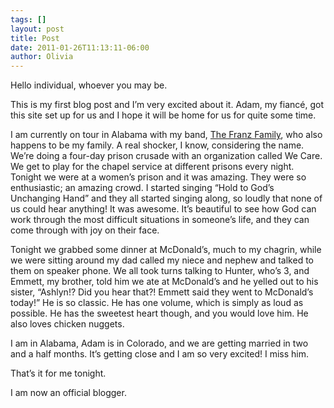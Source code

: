```yaml
---
tags: []
layout: post
title: Post
date: 2011-01-26T11:13:11-06:00
author: Olivia
---
```


Hello individual, whoever you may be.

This is my first blog post and I’m very excited about it. Adam, my fiancé, got this site set up for us and I hope it will be home for us for quite some time. 

I am currently on tour in Alabama with my band, [The Franz Family](http://www.thefranzfamily.com/), who also happens to be my family. A real shocker, I know, considering the name. We’re doing a four-day prison crusade with an organization called We Care. We get to play for the chapel service at different prisons every night. Tonight we were at a women’s prison and it was amazing. They were so enthusiastic; an amazing crowd. I started singing “Hold to God’s Unchanging Hand” and they all started singing along, so loudly that none of us could hear anything! It was awesome. It’s beautiful to see how God can work through the most difficult situations in someone’s life, and they can come through with joy on their face.

Tonight we grabbed some dinner at McDonald’s, much to my chagrin, while we were sitting around my dad called my niece and nephew and talked to them on speaker phone. We all took turns talking to Hunter, who’s 3, and Emmett, my brother, told him we ate at McDonald’s and he yelled out to his sister, “Ashlyn!? Did you hear that?! Emmett said they went to McDonald’s today!” He is so classic. He has one volume, which is simply as loud as possible. He has the sweetest heart though, and you would love him. He also loves chicken nuggets.

I am in Alabama, Adam is in Colorado, and we are getting married in two and a half months. It’s getting close and I am so very excited! I miss him.

That’s it for me tonight. 

I am now an official blogger.
